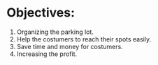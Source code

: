 # Objectives: #

  1. Organizing the parking lot.
  1. Help the costumers to reach their spots easily.
  1. Save time and money for costumers.
  1. Increasing the profit.